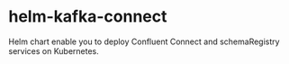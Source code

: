 # helm-kafka-connect
Helm chart enable you to deploy Confluent Connect and schemaRegistry services on Kubernetes.
